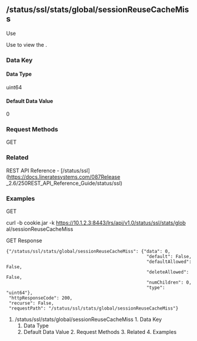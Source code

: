 ## /status/ssl/stats/global/sessionReuseCacheMiss

Use

Use to view the .

### Data Key

#### Data Type

uint64

#### Default Data Value

0

### Request Methods

GET

### Related

REST API Reference - [/status/ssl](https://docs.lineratesystems.com/087Release
_2.6/250REST_API_Reference_Guide/status/ssl)

### Examples

GET

curl -b cookie.jar -k https://10.1.2.3:8443/lrs/api/v1.0/status/ssl/stats/glob
al/sessionReuseCacheMiss

GET Response

    
    {"/status/ssl/stats/global/sessionReuseCacheMiss": {"data": 0,
                                                         "default": False,
                                                         "defaultAllowed": False,
                                                         "deleteAllowed": False,
                                                         "numChildren": 0,
                                                         "type": "uint64"},
     "httpResponseCode": 200,
     "recurse": False,
     "requestPath": "/status/ssl/stats/global/sessionReuseCacheMiss"}
    

  1. /status/ssl/stats/global/sessionReuseCacheMiss
    1. Data Key
      1. Data Type
      2. Default Data Value
    2. Request Methods
    3. Related
    4. Examples

